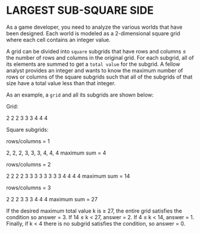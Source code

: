 LARGEST SUB-SQUARE SIDE
=======================

As a game developer, you need to analyze the various worlds that have been
designed. Each world is modeled as a 2-dimensional square grid where each 
cell contains an integer value. 

A grid can be divided into `square`  subgrids that 
have rows and columns ≤ the number of rows and columns in the original grid.
For each subgrid, all of its elements are summed to get a `total value`
for the subgrid. A fellow analyst provides an integer and wants to know the maximum
number of rows or columns of the square subgrids such that all of the subgrids
of that size have a total value less than that integer.

As an example, a `grid` and all its subgrids are shown below:

Grid:

2 2 2
3 3 3
4 4 4

Square subgrids:

rows/columns = 1

2, 2, 2, 3, 3, 3, 4, 4, 4
maximum sum = 4

rows/columns = 2

2 2	2 2	3 3	3 3
3 3	3 3	4 4	4 4
maximum sum = 14

rows/columns = 3

2 2 2
3 3 3
4 4 4
maximum sum = 27

If the desired maximum total value k is ≥ 27, the entire grid satisfies the condition
so answer = 3. If 14 ≤ k < 27, answer = 2. If 4 ≤ k < 14, answer = 1. 
Finally, if k < 4 there is no subgrid satisfies the condition, 
so answer = 0.
